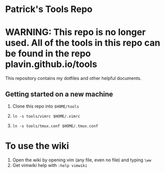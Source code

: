 # Patrick's Tools Repo

# WARNING: This repo is no longer used. All of the tools in this repo can be found in the repo plavin.github.io/tools

This repository contains my dotfiles and other helpful documents. 

## Getting started on a new machine

1. Clone this repo into `$HOME/tools`

2. `ln -s tools/vimrc $HOME/.vimrc`
3. `ln -s tools/tmux.conf $HOME/.tmux.conf`

# To use the wiki
1. Open the wiki by opening vim (any file, even no file) and typing `\ww`
2. Get vimwiki help with `:help vimwiki`
